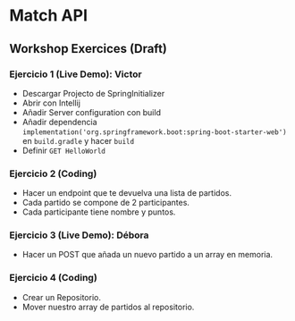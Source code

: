 # Match API

## Workshop Exercices (Draft)

### Ejercicio 1 (Live Demo): Victor

* Descargar Projecto de SpringInitializer
* Abrir con Intellij
* Añadir Server configuration con build
* Añadir dependencia `implementation('org.springframework.boot:spring-boot-starter-web')` en `build.gradle` y hacer `build`
* Definir `GET HelloWorld`

### Ejercicio 2 (Coding)

* Hacer un endpoint que te devuelva una lista de partidos.
* Cada partido se compone de 2 participantes.
* Cada participante tiene nombre y puntos.

### Ejercicio 3 (Live Demo): Débora

* Hacer un POST que añada un nuevo partido a un array en memoria.

### Ejercicio 4 (Coding)

* Crear un Repositorio.
* Mover nuestro array de partidos al repositorio.
